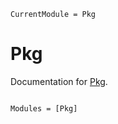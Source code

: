 ```@meta
CurrentModule = Pkg
```

# Pkg

Documentation for [Pkg](https://github.com/Gudongyangg/Pkg.jl).

```@index
```

```@autodocs
Modules = [Pkg]
```
